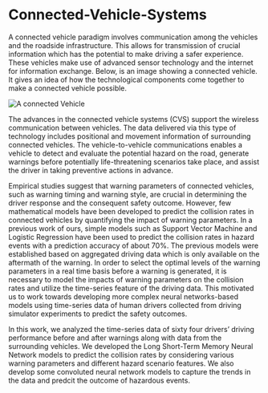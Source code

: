 # Connected-Vehicle-Systems

A connected vehicle paradigm involves communication among the vehicles and the roadside infrastructure. This allows for transmission of crucial information which has the potential to make driving a safer experience. These vehicles make use of advanced sensor technology and the internet for information exchange. Below, is an image showing a connected vehicle. It gives an idea of how the technological components come together to make a connected vehicle possible.

![A connected Vehicle](https://www.its.dot.gov/cv_basics/images/cv_basics_car_viewLarger.png)


The advances in the connected vehicle systems (CVS) support the wireless communication between vehicles. The data delivered via this type of technology includes positional and movement information of surrounding connected vehicles. The vehicle-to-vehicle communications enables a vehicle to detect and evaluate the potential hazard on the road, generate warnings before potentially life-threatening scenarios take place, and assist the driver in taking preventive actions in advance. 

Empirical studies suggest that warning parameters of connected vehicles, such as warning timing and warning style, are crucial in determining the driver response and the consequent safety outcome. However, few mathematical models have been developed to predict the collision rates in connected vehicles by quantifying the impact of warning parameters. In a previous work of ours, simple models such as Support Vector Machine and Logistic Regression have been used to predict the collision rates in hazard events with a prediction accuracy of about 70%. The previous models were established based on aggregated driving data which is only available on the aftermath of the warning. In order to select the optimal levels of the warning parameters in a real time basis before a warning is generated, it is necessary to model the impacts of warning parameters on the collision rates and utilize the time-series feature of the driving data. This motivated us to work towards developing more complex neural networks-based models using time-series data of human drivers collected from driving simulator experiments to predict the safety outcomes. 

In this work, we analyzed the time-series data of sixty four drivers’ driving performance before and after warnings along with data from the surrounding vehicles. We developed the Long Short-Term Memory Neural Network models to predict the collision rates by considering various warning parameters and different hazard scenario features. We also develop some convoluted neural network models to capture the trends in the data and predcit the outcome of hazardous events. 


